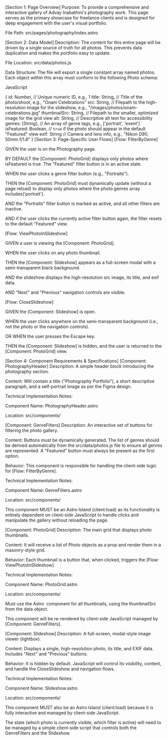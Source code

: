 [Section 1: Page Overview]
Purpose: To provide a comprehensive and interactive gallery of Advay Inabathini's photography work. This page serves as the primary showcase for freelance clients and is designed for deep engagement with the user's visual portfolio.

File Path: src/pages/photography/index.astro

[Section 2: Data Model]
Description: The content for this entire page will be driven by a single source of truth for all photos. This prevents data duplication and makes the portfolio easy to update.

File Location: src/data/photos.js

Data Structure: The file will export a single constant array named photos. Each object within this array must conform to the following Photo schema:

JavaScript

{
  id: Number,           // Unique numeric ID, e.g., 1
  title: String,        // Title of the photo/shoot, e.g., "Onam Celebrations"
  src: String,          // Filepath to the high-resolution image for the slideshow, e.g., "/images/photos/onam-celebrations.jpg"
  thumbnailSrc: String, // Filepath to the smaller, optimized image for the grid view
  alt: String,          // Descriptive alt text for accessibility
  genres: [String],     // An array of genre tags, e.g., ['portrait', 'event']
  isFeatured: Boolean,  // `true` if the photo should appear in the default "Featured" view
  exif: String          // Camera and lens info, e.g., "Nikon D90, 50mm f/1.8"
}
[Section 3: Page-Specific User Flows]
[Flow: FilterByGenre]

GIVEN the user is on the Photography page.

BY DEFAULT the [Component: PhotoGrid] displays only photos where isFeatured is true. The "Featured" filter button is in an active state.

WHEN the user clicks a genre filter button (e.g., "Portraits").

THEN the [Component: PhotoGrid] must dynamically update (without a page reload) to display only photos where the photo.genres array includes('portrait').

AND the "Portraits" filter button is marked as active, and all other filters are inactive.

AND if the user clicks the currently active filter button again, the filter resets to the default "Featured" view.

[Flow: ViewPhotoInSlideshow]

GIVEN a user is viewing the [Component: PhotoGrid].

WHEN the user clicks on any photo thumbnail.

THEN the [Component: Slideshow] appears as a full-screen modal with a semi-transparent black background.

AND the slideshow displays the high-resolution src image, its title, and exif data.

AND "Next" and "Previous" navigation controls are visible.

[Flow: CloseSlideshow]

GIVEN the [Component: Slideshow] is open.

WHEN the user clicks anywhere on the semi-transparent background (i.e., not the photo or the navigation controls).

OR WHEN the user presses the Escape key.

THEN the [Component: Slideshow] is hidden, and the user is returned to the [Component: PhotoGrid] view.

[Section 4: Component Requirements & Specifications]
[Component: PhotographyHeader]
Description: A simple header block introducing the photography section.

Content: Will contain a title ("Photography Portfolio"), a short descriptive paragraph, and a self-portrait image as per the Figma design.

Technical Implementation Notes:

Component Name: PhotographyHeader.astro

Location: src/components/

[Component: GenreFilters]
Description: An interactive set of buttons for filtering the photo gallery.

Content: Buttons must be dynamically generated. The list of genres should be derived automatically from the src/data/photos.js file to ensure all genres are represented. A "Featured" button must always be present as the first option.

Behavior: This component is responsible for handling the client-side logic for [Flow: FilterByGenre].

Technical Implementation Notes:

Component Name: GenreFilters.astro

Location: src/components/

This component MUST be an Astro Island (client:load) as its functionality is entirely dependent on client-side JavaScript to handle clicks and manipulate the gallery without reloading the page.

[Component: PhotoGrid]
Description: The main grid that displays photo thumbnails.

Content: It will receive a list of Photo objects as a prop and render them in a masonry-style grid.

Behavior: Each thumbnail is a button that, when clicked, triggers the [Flow: ViewPhotoInSlideshow].

Technical Implementation Notes:

Component Name: PhotoGrid.astro

Location: src/components/

Must use the Astro <Image /> component for all thumbnails, using the thumbnailSrc from the data object.

This component will be re-rendered by client-side JavaScript managed by [Component: GenreFilters].

[Component: Slideshow]
Description: A full-screen, modal-style image viewer (lightbox).

Content: Displays a single, high-resolution photo, its title, and EXIF data. Includes "Next" and "Previous" buttons.

Behavior: It is hidden by default. JavaScript will control its visibility, content, and handle the CloseSlideshow and navigation flows.

Technical Implementation Notes:

Component Name: Slideshow.astro

Location: src/components/

This component MUST also be an Astro Island (client:load) because it is fully interactive and managed by client-side JavaScript.

The state (which photo is currently visible, which filter is active) will need to be managed by a simple client-side script that controls both the GenreFilters and the Slideshow.